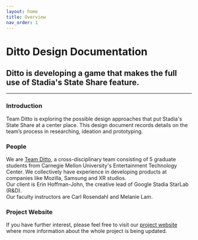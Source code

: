 ```yaml
---
layout: home
title: Overview
nav_order: 1
---
```


# Ditto Design Documentation

## Ditto is developing a game that makes the full use of Stadia's State Share feature.

---

### Introduction

Team Ditto is exploring the possible design approaches that put Stadia's State Share at a center place. This design document records details on the team’s process in researching, ideation and prototyping.

### People

We are [Team Ditto](https://www.etc.cmu.edu/projects/ditto/#team), a cross-disciplinary team consisting of 5 graduate students from Carnegie Mellon University's Entertainment Technology Center. We collectively have experience in developing products at companies like Mozilla, Samsung and XR studios. <br>
Our client is Erin Hoffman-John, the creative lead of Google Stadia StarLab (R&D). <br>
Our faculty instructors are Carl Rosendahl and Melanie Lam.

### Project Website

If you have further interest, please feel free to visit our [project website](https://www.etc.cmu.edu/projects/ditto/) where more information about the whole project is being updated.
